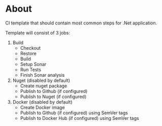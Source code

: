 # About

CI template that should contain most common steps for .Net application.

Template will consist of 3 jobs:
1. Build
   - Checkout
   - Restore
   - Build
   - Setup Sonar
   - Run Tests
   - Finish Sonar analysis
2. Nuget (disabled by default)
   - Create nuget package
   - Publish to Github (if configured)
   - Publish to Nuget (if configured)
3. Docker (disabled by default)
   - Create Docker image
   - Publish to Github (if configured) using SemVer tags
   - Publish to Docker Hub (if configured) using SemVer tags
